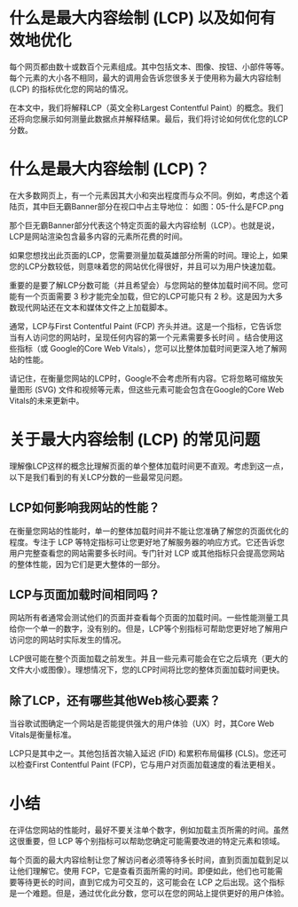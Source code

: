# 什么是最大内容绘制 (LCP) 以及如何有效地优化

每个网页都由数十或数百个元素组成。其中包括文本、图像、按钮、小部件等等。每个元素的大小各不相同，最大的调用会告诉您很多关于使用称为最大内容绘制 (LCP) 的指标优化您的网站的情况。

在本文中，我们将解释LCP（英文全称Largest Contentful Paint）的概念。我们还将向您展示如何测量此数据点并解释结果。最后，我们将讨论如何优化您的LCP分数。

# 什么是最大内容绘制 (LCP)？
在大多数网页上，有一个元素因其大小和突出程度而与众不同。例如，考虑这个着陆页，其中巨无霸Banner部分在视口中占主导地位：
如图：05-什么是FCP.png

那个巨无霸Banner部分代表这个特定页面的最大内容绘制（LCP）。也就是说，LCP是网站渲染包含最多内容的元素所花费的时间。

如果您想找出此页面的LCP，您需要测量加载英雄部分所需的时间。理论上，如果您的LCP分数较低，则意味着您的网站优化得很好，并且可以为用户快速加载。

重要的是要了解LCP分数可能（并且希望会）与您网站的整体加载时间不同。您可能有一个页面需要 3 秒才能完全加载，但它的LCP可能只有 2 秒。这是因为大多数现代网站还在文本和媒体文件之上加载脚本。

通常，LCP与First Contentful Paint (FCP) 齐头并进。这是一个指标，它告诉您当有人访问您的网站时，呈现任何内容的第一个元素需要多长时间 。结合使用这些指标（或 Google的Core Web Vitals），您可以比整体加载时间更深入地了解网站的性能。

请记住，在衡量您网站的LCP时，Google不会考虑所有内容。它将忽略可缩放矢量图形 (SVG) 文件和视频等元素，但这些元素可能会包含在Google的Core Web Vitals的未来更新中。

# 关于最大内容绘制 (LCP) 的常见问题
理解像LCP这样的概念比理解页面的单个整体加载时间更不直观。考虑到这一点，以下是我们看到的有关LCP分数的一些最常见问题。

## LCP如何影响我网站的性能？
在衡量您网站的性能时，单一的整体加载时间并不能让您准确了解您的页面优化的程度。专注于 LCP 等特定指标可让您更好地了解服务器的响应方式。它还告诉您用户完整查看您的网站需要多长时间。专门针对 LCP 或其他指标只会提高您网站的整体性能，因为它们是更大整体的一部分。

## LCP与页面加载时间相同吗？
网站所有者通常会测试他们的页面并查看每个页面的加载时间。一些性能测量工具给你一个单一的数字，没有别的。但是，LCP等个别指标可帮助您更好地了解用户访问您的网站时实际发生的情况。

LCP很可能在整个页面加载之前发生。并且一些元素可能会在它之后填充（更大的文件大小或图像）。理想情况下，您的LCP时间将比您的整体页面加载时间更快。

## 除了LCP，还有哪些其他Web核心要素？
当谷歌试图确定一个网站是否能提供强大的用户体验（UX）时，其Core Web Vitals是衡量标准。

LCP只是其中之一。其他包括首次输入延迟 (FID) 和累积布局偏移 (CLS)。您还可以检查First Contentful Paint (FCP)，它与用户对页面加载速度的看法更相关。

# 小结
在评估您网站的性能时，最好不要关注单个数字，例如加载主页所需的时间。虽然这很重要，但 LCP 等个别指标可以帮助您确定可能需要改进的特定元素和领域。

每个页面的最大内容绘制让您了解访问者必须等待多长时间，直到页面加载到足以让他们理解它。使用 FCP，它是查看页面所需的时间。即便如此，他们也可能需要等待更长的时间，直到它成为可交互的，这可能会在 LCP 之后出现。这个指标是一个难题。但是，通过优化此分数，您可以在您的网站上提供更好的用户体验。

